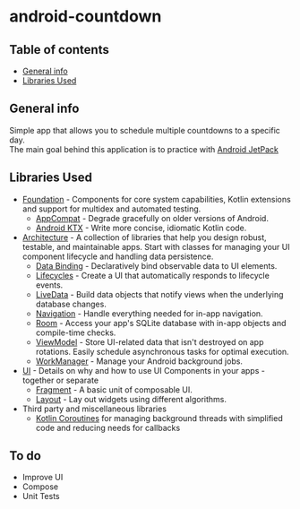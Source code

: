 # android-countdown

## Table of contents
* [General info](#general-info)
* [Libraries Used](#libraries-used)

## General info
Simple app that allows you to schedule multiple countdowns to a specific day. <br>
The main goal behind this application is to practice with [Android JetPack][15]


## Libraries Used

* [Foundation][0] - Components for core system capabilities, Kotlin extensions and support for
  multidex and automated testing.
  * [AppCompat][1] - Degrade gracefully on older versions of Android.
  * [Android KTX][2] - Write more concise, idiomatic Kotlin code.
* [Architecture][3] - A collection of libraries that help you design robust, testable, and
  maintainable apps. Start with classes for managing your UI component lifecycle and handling data
  persistence.
  * [Data Binding][4] - Declaratively bind observable data to UI elements.
  * [Lifecycles][5] - Create a UI that automatically responds to lifecycle events.
  * [LiveData][6] - Build data objects that notify views when the underlying database changes.
  * [Navigation][7] - Handle everything needed for in-app navigation.
  * [Room][8] - Access your app's SQLite database with in-app objects and compile-time checks.
  * [ViewModel][9] - Store UI-related data that isn't destroyed on app rotations. Easily schedule
     asynchronous tasks for optimal execution.
  * [WorkManager][10] - Manage your Android background jobs.
* [UI][11] - Details on why and how to use UI Components in your apps - together or separate
  * [Fragment][12] - A basic unit of composable UI.
  * [Layout][13] - Lay out widgets using different algorithms.
* Third party and miscellaneous libraries
  * [Kotlin Coroutines][14] for managing background threads with simplified code and reducing needs for callbacks

## To do
* Improve UI
* Compose
* Unit Tests

[0]: https://developer.android.com/jetpack/components
[1]: https://developer.android.com/topic/libraries/support-library/packages#v7-appcompat
[2]: https://developer.android.com/kotlin/ktx
[3]: https://developer.android.com/jetpack/arch/
[4]: https://developer.android.com/topic/libraries/data-binding/
[5]: https://developer.android.com/topic/libraries/architecture/lifecycle
[6]: https://developer.android.com/topic/libraries/architecture/livedata
[7]: https://developer.android.com/topic/libraries/architecture/navigation/
[8]: https://developer.android.com/topic/libraries/architecture/room
[9]: https://developer.android.com/topic/libraries/architecture/viewmodel
[10]: https://developer.android.com/topic/libraries/architecture/workmanager
[11]: https://developer.android.com/guide/topics/ui
[12]: https://developer.android.com/guide/components/fragments
[13]: https://developer.android.com/guide/topics/ui/declaring-layout
[14]: https://kotlinlang.org/docs/reference/coroutines-overview.html
[15]: https://developer.android.com/jetpack
